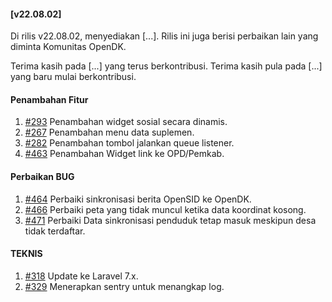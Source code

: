 #### [v22.08.02]

Di rilis v22.08.02, menyediakan [...]. Rilis ini juga berisi perbaikan lain yang diminta Komunitas OpenDK.

Terima kasih pada [...] yang terus berkontribusi. Terima kasih pula pada [...] yang baru mulai berkontribusi.

#### Penambahan Fitur
1. [#293](https://github.com/OpenSID/OpenDK/issues/293) Penambahan widget sosial secara dinamis.
2. [#267](https://github.com/OpenSID/OpenDK/issues/267) Penambahan menu data suplemen.
3. [#282](https://github.com/OpenSID/OpenDK/issues/282) Penambahan tombol jalankan queue listener.
4. [#463](https://github.com/OpenSID/OpenDK/issues/463) Penambahan Widget link ke OPD/Pemkab.

#### Perbaikan BUG
1. [#464](https://github.com/OpenSID/OpenDK/issues/464) Perbaiki sinkronisasi berita OpenSID ke OpenDK.
2. [#466](https://github.com/OpenSID/OpenDK/issues/466) Perbaiki peta yang tidak muncul ketika data koordinat kosong.
3. [#471](https://github.com/OpenSID/OpenDK/issues/471) Perbaiki Data sinkronisasi penduduk tetap masuk meskipun desa tidak terdaftar.

#### TEKNIS

1. [#318](https://github.com/OpenSID/OpenDK/pull/318) Update ke Laravel 7.x.
2. [#329](https://github.com/OpenSID/OpenDK/issues/329) Menerapkan sentry untuk menangkap log.
